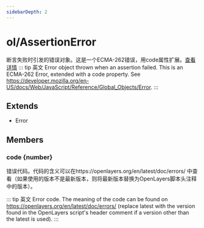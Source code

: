 ```yaml
---
sidebarDepth: 2
---
```

# ol/AssertionError

断言失败时引发的错误对象。这是一个ECMA-262错误，用code属性扩展。[查看详情](https://developer.mozilla.org/en-US/docs/Web/JavaScript/Reference/Global_Objects/Error.)
::: tip 英文
Error object thrown when an assertion failed. This is an ECMA-262 Error, extended with a code property. See https://developer.mozilla.org/en-US/docs/Web/JavaScript/Reference/Global_Objects/Error.
:::

## Extends
- Error

## Members
### code {number}

错误代码。代码的含义可以在https://openlayers.org/en/latest/doc/errors/ 中查看（如果使用的版本不是最新版本，则将最新版本替换为OpenLayers脚本头注释中的版本）。

::: tip 英文
Error code. The meaning of the code can be found on https://openlayers.org/en/latest/doc/errors/ (replace latest with the version found in the OpenLayers script's header comment if a version other than the latest is used).
:::